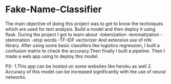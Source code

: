 # Fake-Name-Classifier
The main objective of doing this project was to get to know the techniques which are used for text analysis.
Build a model and then deploy it using flask.
During the project I got to learn about 
-tokenization
-lemmatization
-stemmation
-stop words 
-TF-IDF vectorizer
And extensive use of nltk library.
After using some basic classifers like logistics regression, I built a confusion matrix to check the accuracy.Then finally I built a pipeline.
Then I made a web app using to deploy this model.

PS- 1.This app can be hosted on some websites like heroku as well
    2. Accuracy of this model can be increased significantly with the use of neural networks.
